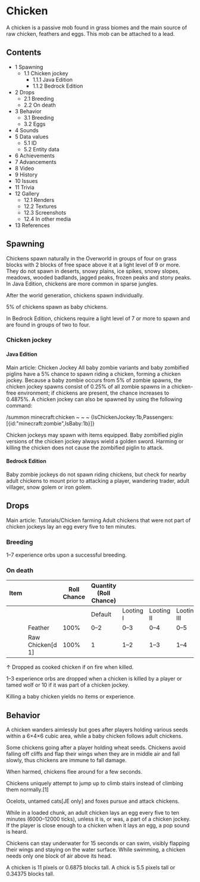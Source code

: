 # Chicken
A chicken is a passive mob found in grass biomes and the main source of raw chicken, feathers and eggs. This mob can be attached to a lead.

## Contents
- 1 Spawning
	- 1.1 Chicken jockey
		- 1.1.1 Java Edition
		- 1.1.2 Bedrock Edition
- 2 Drops
	- 2.1 Breeding
	- 2.2 On death
- 3 Behavior
	- 3.1 Breeding
	- 3.2 Eggs
- 4 Sounds
- 5 Data values
	- 5.1 ID
	- 5.2 Entity data
- 6 Achievements
- 7 Advancements
- 8 Video
- 9 History
- 10 Issues
- 11 Trivia
- 12 Gallery
	- 12.1 Renders
	- 12.2 Textures
	- 12.3 Screenshots
	- 12.4 In other media
- 13 References

## Spawning
Chickens spawn naturally in the Overworld in groups of four on grass blocks with 2 blocks of free space above it at a light level of 9 or more. They do not spawn in deserts, snowy plains, ice spikes, snowy slopes, meadows, wooded badlands, jagged peaks, frozen peaks and stony peaks. 
In Java Edition, chickens are more common in sparse jungles.

After the world generation, chickens spawn individually.

5% of chickens spawn as baby chickens. 

In Bedrock Edition, chickens require a light level of 7 or more to spawn and are found in groups of two to four.

### Chicken jockey
#### Java Edition
Main article: Chicken Jockey
All baby zombie variants and baby zombified piglins have a 5% chance to spawn riding a chicken, forming a chicken jockey. Because a baby zombie occurs from 5% of zombie spawns, the chicken jockey spawns consist of 0.25% of all zombie spawns in a chicken-free environment; if chickens are present, the chance increases to 0.4875%. A chicken jockey can also be spawned by using the following command: 

/summon minecraft:chicken ~ ~ ~ {IsChickenJockey:1b,Passengers:[{id:"minecraft:zombie",IsBaby:1b}]}

Chicken jockeys may spawn with items equipped. Baby zombified piglin versions of the chicken jockey always wield a golden sword. Harming or killing the chicken does not cause the zombified piglin to attack.

#### Bedrock Edition
Baby zombie jockeys do not spawn riding chickens, but check for nearby adult chickens to mount prior to attacking a player, wandering trader, adult villager, snow golem or iron golem.

## Drops
Main article: Tutorials/Chicken farming
Adult chickens that were not part of chicken jockeys lay an egg every five to ten minutes.

### Breeding
1–7 experience orbs upon a successful breeding.

### On death
| Item |                  | Roll Chance | Quantity (Roll Chance) |           |            |             |
|------|------------------|-------------|------------------------|-----------|------------|-------------|
|      |                  |             | Default                | Looting I | Looting II | Looting III |
|      | Feather          | 100%        | 0–2                    | 0–3       | 0–4        | 0–5         |
|      | Raw Chicken[d 1] | 100%        | 1                      | 1–2       | 1–3        | 1–4         |


↑ Dropped as cooked chicken if on fire when killed.


1–3 experience orbs are dropped when a chicken is killed by a player or tamed wolf or 10 if it was part of a chicken jockey.

Killing a baby chicken yields no items or experience.

## Behavior
A chicken wanders aimlessly but goes after players holding various seeds within a 6×4×6 cubic area, while a baby chicken follows adult chickens.

Some chickens going after a player holding wheat seeds.
Chickens avoid falling off cliffs and flap their wings when they are in middle air and fall slowly, thus chickens are immune to fall damage.  

When harmed, chickens flee around for a few seconds. 

Chickens uniquely attempt to jump up to climb stairs instead of climbing them normally.[1]

Ocelots, untamed cats‌[JE  only] and foxes pursue and attack chickens. 

While in a loaded chunk, an adult chicken lays an egg every five to ten minutes (6000–12000 ticks), unless it is, or was, a part of a chicken jockey. If the player is close enough to a chicken when it lays an egg, a pop sound is heard.

Chickens can stay underwater for 15 seconds or can swim, visibly flapping their wings and staying on the water surface. While swimming, a chicken needs only one block of air above its head.

A chicken is 11 pixels or 0.6875 blocks tall. A chick is 5.5 pixels tall or 0.34375 blocks tall.

